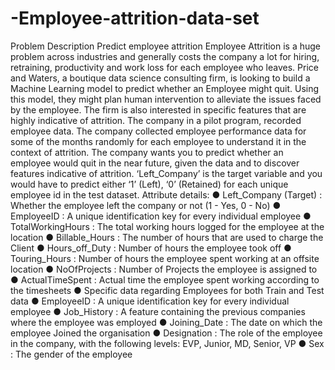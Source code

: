 # -Employee-attrition-data-set
Problem Description Predict employee attrition Employee Attrition is a huge problem across industries and generally costs the company a lot for hiring, retraining, productivity and work loss for each employee who leaves. Price and Waters, a boutique data science consulting firm, is looking to build a Machine Learning model to predict whether an Employee might quit. Using this model, they might plan human intervention to alleviate the issues faced by the employee. The firm is also interested in specific features that are highly indicative of attrition.  The company in a pilot program, recorded employee data. The company collected employee performance data for some of the months randomly for each employee to understand it in the context of attrition. The company wants you to predict whether an employee would quit in the near future, given the data and to discover features indicative of attrition.  ‘Left_Company’ is the target variable and you would have to predict either ‘1’ (Left), ‘0’ (Retained) for each unique employee id in the test dataset.  Attribute details: ● Left_Company (Target) : Whether the employee left the company or not (1 - Yes, 0 - No)  ● EmployeeID : A unique identification key for every individual employee  ● TotalWorkingHours : The total working hours logged for the employee at the location  ● Billable_Hours : The number of hours that are used to charge the Client  ● Hours_off_Duty : Number of hours the employee took off  ● Touring_Hours : Number of hours the employee spent working at an offsite location  ● NoOfProjects : Number of Projects the employee is assigned to  ● ActualTimeSpent : Actual time the employee spent working according to the timesheets  ● Specific data regarding Employees for both Train and Test data  ● EmployeeID : A unique identification key for every individual employee  ● Job_History : A feature containing the previous companies where the employee was employed  ● Joining_Date : The date on which the employee Joined the organisation  ● Designation : The role of the employee in the company, with the following levels: EVP, Junior, MD, Senior, VP  ● Sex : The gender of the employee

